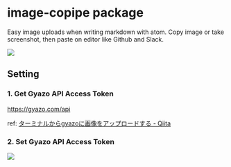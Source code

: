 # image-copipe package

Easy image uploads when writing markdown with atom.
Copy image or take screenshot, then paste on editor like Github and Slack.


![](http://i.gyazo.com/e31bee7cba94b8cb450216d85ce27382.png)

## Setting
### 1. Get Gyazo API Access Token
https://gyazo.com/api

ref: [ターミナルからgyazoに画像をアップロードする - Qiita](http://qiita.com/kazuph/items/b4590237a89a87b02ab7)

### 2. Set Gyazo API Access Token
![](http://i.gyazo.com/bd7b38ffaf29a2507940e356a9bd6ad5.png)
